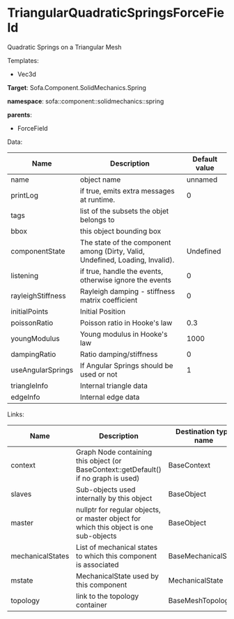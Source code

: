# TriangularQuadraticSpringsForceField

Quadratic Springs on a Triangular Mesh


Templates:

- Vec3d

__Target__: Sofa.Component.SolidMechanics.Spring

__namespace__: sofa::component::solidmechanics::spring

__parents__:

- ForceField

Data: 

<table>
    <thead>
        <tr>
            <th>Name</th>
            <th>Description</th>
            <th>Default value</th>
        </tr>
    </thead>
    <tbody>
	<tr>
		<td>name</td>
		<td>
object name
		</td>
		<td>unnamed</td>
	</tr>
	<tr>
		<td>printLog</td>
		<td>
if true, emits extra messages at runtime.
		</td>
		<td>0</td>
	</tr>
	<tr>
		<td>tags</td>
		<td>
list of the subsets the objet belongs to
		</td>
		<td></td>
	</tr>
	<tr>
		<td>bbox</td>
		<td>
this object bounding box
		</td>
		<td></td>
	</tr>
	<tr>
		<td>componentState</td>
		<td>
The state of the component among (Dirty, Valid, Undefined, Loading, Invalid).
		</td>
		<td>Undefined</td>
	</tr>
	<tr>
		<td>listening</td>
		<td>
if true, handle the events, otherwise ignore the events
		</td>
		<td>0</td>
	</tr>
	<tr>
		<td>rayleighStiffness</td>
		<td>
Rayleigh damping - stiffness matrix coefficient
		</td>
		<td>0</td>
	</tr>
	<tr>
		<td>initialPoints</td>
		<td>
Initial Position
		</td>
		<td></td>
	</tr>
	<tr>
		<td>poissonRatio</td>
		<td>
Poisson ratio in Hooke's law
		</td>
		<td>0.3</td>
	</tr>
	<tr>
		<td>youngModulus</td>
		<td>
Young modulus in Hooke's law
		</td>
		<td>1000</td>
	</tr>
	<tr>
		<td>dampingRatio</td>
		<td>
Ratio damping/stiffness
		</td>
		<td>0</td>
	</tr>
	<tr>
		<td>useAngularSprings</td>
		<td>
If Angular Springs should be used or not
		</td>
		<td>1</td>
	</tr>
	<tr>
		<td>triangleInfo</td>
		<td>
Internal triangle data
		</td>
		<td></td>
	</tr>
	<tr>
		<td>edgeInfo</td>
		<td>
Internal edge data
		</td>
		<td></td>
	</tr>

</tbody>
</table>

Links: 


| Name | Description | Destination type name |
| ---- | ----------- | --------------------- |
|context|Graph Node containing this object (or BaseContext::getDefault() if no graph is used)|BaseContext|
|slaves|Sub-objects used internally by this object|BaseObject|
|master|nullptr for regular objects, or master object for which this object is one sub-objects|BaseObject|
|mechanicalStates|List of mechanical states to which this component is associated|BaseMechanicalState|
|mstate|MechanicalState used by this component|MechanicalState<Vec3d>|
|topology|link to the topology container|BaseMeshTopology|

